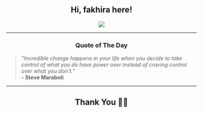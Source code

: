 <h2 align="center"> Hi, fakhira here!</h2>

<p align="center">
<a href="https://github.com/fakhiralkda" alt="github streak"><img src="https://dvst-streak.herokuapp.com/?user=fakhiralkda&theme=tokyonight&fire=DD472C"></a>
</p>

<hr>
<h3 align="center">Quote of The Day</h3>
<p align="center">
<blockquote>
<i>"Incredible change happens in your life when you decide to take control of what you do have power over instead of craving control over what you don't."</i>
<br>
<b>- Steve Maraboli</b>
</blockquote>
</p>


<hr>
<h2 align="center">Thank You 🙏🏼</h2>
